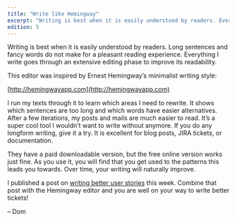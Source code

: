 ```yaml
---
title: "Write like Hemingway"
excerpt: "Writing is best when it is easily understood by readers. Everything I write goes through an extensive editing phase to improve its readability."
edition: 5
---
```

Writing is best when it is easily understood by readers. Long sentences and fancy words do not make for a pleasant reading experience. Everything I write goes through an extensive editing phase to improve its readability.

This editor was inspired by Ernest Hemingway’s minimalist writing style:

[http://hemingwayapp.com](http://hemingwayapp.com)

I run my texts through it to learn which areas I need to rewrite. It shows which sentences are too long and which words have easier alternatives. After a few iterations, my posts and mails are much easier to read. It’s a super cool tool I wouldn’t want to write without anymore. If you do any longform writing, give it a try. It is excellent for blog posts, JIRA tickets, or documentation.

They have a paid downloadable version, but the free online version works just fine. As you use it, you will find that you get used to the patterns this leads you towards. Over time, your writing will naturally improve.

I published a post on [writing better user stories](/posts/as-a-user-story/) this week. Combine that post with the Hemingway editor and you are well on your way to write better tickets!

– Dom
